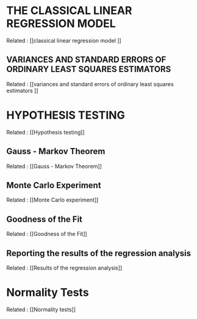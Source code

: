 # THE CLASSICAL LINEAR REGRESSION MODEL 

Related : [[classical linear regression model ]]

## VARIANCES AND STANDARD ERRORS OF ORDINARY LEAST SQUARES ESTIMATORS 

Related : [[variances and standard errors of ordinary least squares estimators ]]

# HYPOTHESIS TESTING 

Related : [[Hypothesis testing]]

## Gauss - Markov Theorem 

Related : [[Gauss - Markov Theorem]]

## Monte Carlo Experiment 

Related : [[Monte Carlo experiment]]

## Goodness of the Fit 

Related : [[Goodness of the Fit]]

## Reporting the results of the regression analysis 

Related : [[Results of the regression analysis]]

# Normality Tests 
Related : [[Normality tests]]
